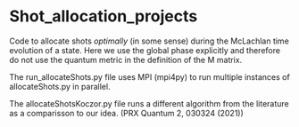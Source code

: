 # Shot_allocation_projects

Code to allocate shots _optimally_ (in some sense) during the McLachlan time evolution of a state. Here we use the global phase explicitly and therefore do not use the quantum metric in the definition of the M matrix.

The run_allocateShots.py file uses MPI (mpi4py) to run multiple instances of allocateShots.py in parallel.

The allocateShotsKoczor.py file runs a different algorithm from the literature as a comparisson to our idea. (PRX Quantum 2, 030324 (2021))
